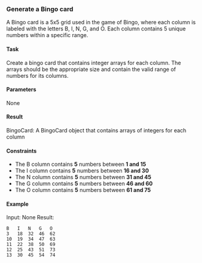 ### Generate a Bingo card
A Bingo card is a 5x5 grid used in the game of Bingo, where each column is labeled with the letters B, I, N, G, and O. Each column contains 5 unique numbers within a specific range.

#### Task
Create a bingo card that contains integer arrays for each column. The arrays should be the appropriate size and contain the valid range of numbers for its columns.

#### Parameters
None

#### Result
BingoCard: A BingoCard object that contains arrays of integers for each column

#### Constraints
- The B column contains **5** numbers between **1 and 15**
- The I column contains **5** numbers between **16 and 30**
- The N column contains **5** numbers between **31 and 45**
- The G column contains **5** numbers between **46 and 60**
- The O column contains **5** numbers between **61 and 75**

#### Example
Input: None
Result:
```
B   I   N   G   O
3   18  32  46  62
10  19  34  47  63
11  22  38  50  69
12  25  43  51  73
13  30  45  54  74
``` 
